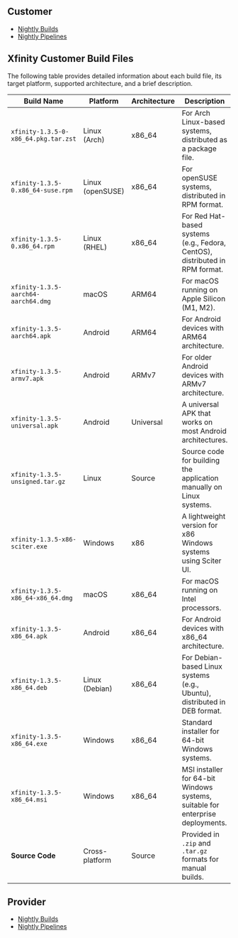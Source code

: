 ## Customer

- [Nightly Builds](https://github.com/xfinity-remote/support-customer/releases/tag/nightly)
- [Nightly Pipelines](https://github.com/xfinity-remote/support-customer/actions/workflows/flutter-nightly.yml)

## Xfinity Customer Build Files

The following table provides detailed information about each build file, its target platform, supported architecture, and a brief description.

| **Build Name**                       | **Platform**     | **Architecture** | **Description**                                                                |
| ------------------------------------ | ---------------- | ---------------- | ------------------------------------------------------------------------------ |
| `xfinity-1.3.5-0-x86_64.pkg.tar.zst` | Linux (Arch)     | x86_64           | For Arch Linux-based systems, distributed as a package file.                   |
| `xfinity-1.3.5-0.x86_64-suse.rpm`    | Linux (openSUSE) | x86_64           | For openSUSE systems, distributed in RPM format.                               |
| `xfinity-1.3.5-0.x86_64.rpm`         | Linux (RHEL)     | x86_64           | For Red Hat-based systems (e.g., Fedora, CentOS), distributed in RPM format.   |
| `xfinity-1.3.5-aarch64-aarch64.dmg`  | macOS            | ARM64            | For macOS running on Apple Silicon (M1, M2).                                   |
| `xfinity-1.3.5-aarch64.apk`          | Android          | ARM64            | For Android devices with ARM64 architecture.                                   |
| `xfinity-1.3.5-armv7.apk`            | Android          | ARMv7            | For older Android devices with ARMv7 architecture.                             |
| `xfinity-1.3.5-universal.apk`        | Android          | Universal        | A universal APK that works on most Android architectures.                      |
| `xfinity-1.3.5-unsigned.tar.gz`      | Linux            | Source           | Source code for building the application manually on Linux systems.            |
| `xfinity-1.3.5-x86-sciter.exe`       | Windows          | x86              | A lightweight version for x86 Windows systems using Sciter UI.                 |
| `xfinity-1.3.5-x86_64-x86_64.dmg`    | macOS            | x86_64           | For macOS running on Intel processors.                                         |
| `xfinity-1.3.5-x86_64.apk`           | Android          | x86_64           | For Android devices with x86_64 architecture.                                  |
| `xfinity-1.3.5-x86_64.deb`           | Linux (Debian)   | x86_64           | For Debian-based Linux systems (e.g., Ubuntu), distributed in DEB format.      |
| `xfinity-1.3.5-x86_64.exe`           | Windows          | x86_64           | Standard installer for 64-bit Windows systems.                                 |
| `xfinity-1.3.5-x86_64.msi`           | Windows          | x86_64           | MSI installer for 64-bit Windows systems, suitable for enterprise deployments. |
| **Source Code**                      | Cross-platform   | Source           | Provided in `.zip` and `.tar.gz` formats for manual builds.                    |

## Provider

- [Nightly Builds](https://github.com/xfinity-remote/support-provider/releases/tag/nightly)
- [Nightly Pipelines](https://github.com/xfinity-remote/support-provider/actions/workflows/flutter-nightly.yml)
